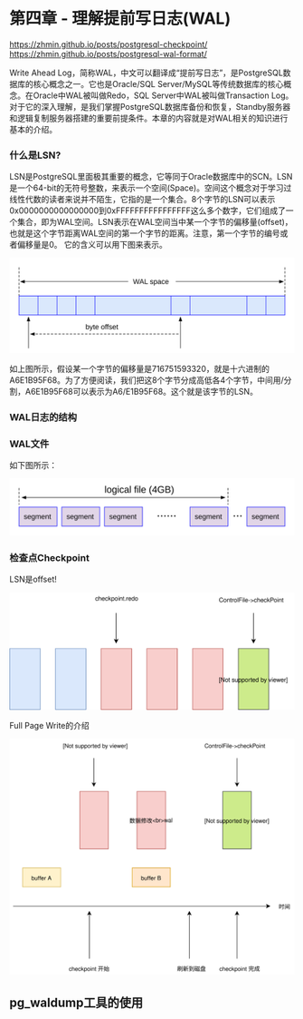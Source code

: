 # 第四章 - 理解提前写日志(WAL)

https://zhmin.github.io/posts/postgresql-checkpoint/
https://zhmin.github.io/posts/postgresql-wal-format/


Write Ahead Log，简称WAL，中文可以翻译成“提前写日志”，是PostgreSQL数据库的核心概念之一。它也是Oracle/SQL Server/MySQL等传统数据库的核心概念。在Oracle中WAL被叫做Redo，SQL Server中WAL被叫做Transaction Log。对于它的深入理解，是我们掌握PostgreSQL数据库备份和恢复，Standby服务器和逻辑复制服务器搭建的重要前提条件。本章的内容就是对WAL相关的知识进行基本的介绍。



### 什么是LSN?

LSN是PostgreSQL里面极其重要的概念，它等同于Oracle数据库中的SCN。LSN是一个64-bit的无符号整数，来表示一个空间(Space)。空间这个概念对于学习过线性代数的读者来说并不陌生，它指的是一个集合。8个字节的LSN可以表示0x0000000000000000到0xFFFFFFFFFFFFFFFF这么多个数字，它们组成了一个集合，即为WAL空间。LSN表示在WAL空间当中某一个字节的偏移量(offset)，也就是这个字节距离WAL空间的第一个字节的距离。注意，第一个字节的编号或者偏移量是0。
它的含义可以用下图来表示。

![](d0014.svg)

如上图所示，假设某一个字节的偏移量是716751593320，就是十六进制的A6E1B95F68。为了方便阅读，我们把这8个字节分成高低各4个字节，中间用/分割，A6E1B95F68可以表示为A6/E1B95F68。这个就是该字节的LSN。

### WAL日志的结构

### WAL文件
如下图所示：

![](d0019.svg)

### 检查点Checkpoint

LSN是offset!

![d0001](https://github.com/itgotousa/pg16/blob/main/d0006.svg)

Full Page Write的介绍

![d0001](https://github.com/itgotousa/pg16/blob/main/d0007.svg)

## pg_waldump工具的使用


